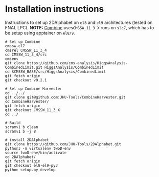 # Installation instructions
Instructions to set up 2DAlphabet on `el8` and `el9` architectures (tested on FNAL LPC). **NOTE:** [Combine](https://cms-analysis.github.io/HiggsAnalysis-CombinedLimit/latest/#combine-v9-recommended-version) uses`CMSSW_11_3_X` runs on `slc7`, which has to be setup using apptainer on `el8/9`. 

```
# Set up Combine
cmssw-el7
cmsrel CMSSW_11_3_4
cd CMSSW_11_3_4/src
cmsenv
git clone https://github.com/cms-analysis/HiggsAnalysis-CombinedLimit.git HiggsAnalysis/CombinedLimit
cd $CMSSW_BASE/src/HiggsAnalysis/CombinedLimit
git fetch origin
git checkout v9.2.1

# Set up Combine Harvester
cd ../../
git clone git@github.com:JHU-Tools/CombineHarvester.git
cd CombineHarvester/
git fetch origin
git checkout CMSSW_11_3_X
cd ../

# Build
scramv1 b clean
scramv1 b -j 8

# install 2DAlphabet
git clone https://github.com/JHU-Tools/2DAlphabet.git
python3 -m virtualenv twoD-env
source twoD-env/bin/activate
cd 2DAlphabet/
git fetch origin
git checkout el8-el9-py3
python setup.py develop
```

